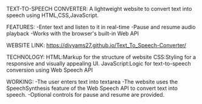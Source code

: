 TEXT-TO-SPEECH CONVERTER:
A lightweight website to convert text into speech using HTML,CSS,JavaScript.

FEATURES:
-Enter text and listen to it in real-time
-Pause and resume audio playback
-Works with the browser's built-in Web API

WEBSITE LINK: https://divyams27.github.io/Text_To_Speech-Converter/

TECHNOLOGY:
    HTML:Markup for the structure of website
    CSS:Styling for a responsive and visually appealing UI.
    JavaScript:Logic for text-to-speech conversion using Web Speech API
    
WORKING:
-The user enters text into textarea
-The website uses the SpeechSynthesis feature of the Web Speech API to convert text into speech.
-Optional controls for pause and resume are provided.

